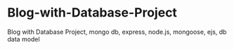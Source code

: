 # Blog-with-Database-Project
Blog with Database Project, mongo db, express, node.js, mongoose, ejs, db data model
